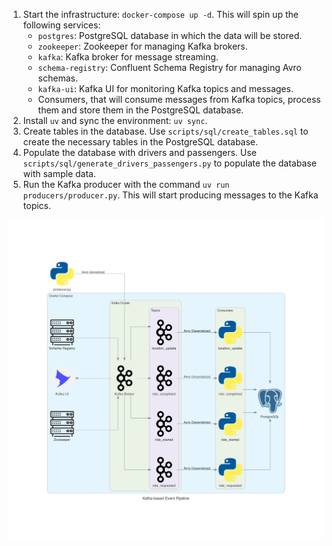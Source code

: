 1. Start the infrastructure: `docker-compose up -d`. This will spin up the following services:
   - `postgres`: PostgreSQL database in which the data will be stored.
   - `zookeeper`: Zookeeper for managing Kafka brokers.
   - `kafka`: Kafka broker for message streaming.
   - `schema-registry`: Confluent Schema Registry for managing Avro schemas.
   - `kafka-ui`: Kafka UI for monitoring Kafka topics and messages.
   - Consumers, that will consume messages from Kafka topics, process them and store them in the PostgreSQL database.
2. Install `uv` and sync the environment: `uv sync`.
3. Create tables in the database. Use `scripts/sql/create_tables.sql` to create the necessary tables in the PostgreSQL database.
4. Populate the database with drivers and passengers. Use `scripts/sql/generate_drivers_passengers.py` 
to populate the database with sample data.
5. Run the Kafka producer with the command `uv run producers/producer.py`. This will start producing messages to the Kafka topics.

![kafka-based_event_pipeline.png](assets/kafka-based_event_pipeline.png)
